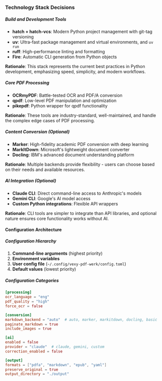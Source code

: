 ### Technology Stack Decisions

##### Build and Development Tools
- **hatch + hatch-vcs**: Modern Python project management with git-tag versioning
- **uv**: Ultra-fast package management and virtual environments, and `uv run` 
- **ruff**: High-performance linting and formatting
- **Fire**: Automatic CLI generation from Python objects

**Rationale**: This stack represents the current best practices in Python development, emphasizing speed, simplicity, and modern workflows.

##### Core PDF Processing
- **OCRmyPDF**: Battle-tested OCR and PDF/A conversion
- **qpdf**: Low-level PDF manipulation and optimization
- **pikepdf**: Python wrapper for qpdf functionality

**Rationale**: These tools are industry-standard, well-maintained, and handle the complex edge cases of PDF processing.

##### Content Conversion (Optional)
- **Marker**: High-fidelity academic PDF conversion with deep learning
- **MarkItDown**: Microsoft's lightweight document converter
- **Docling**: IBM's advanced document understanding platform

**Rationale**: Multiple backends provide flexibility - users can choose based on their needs and available resources.

##### AI Integration (Optional)
- **Claude CLI**: Direct command-line access to Anthropic's models
- **Gemini CLI**: Google's AI model access
- **Custom Python integrations**: Flexible API wrappers

**Rationale**: CLI tools are simpler to integrate than API libraries, and optional nature ensures core functionality works without AI.

#### Configuration Architecture

##### Configuration Hierarchy
1. **Command-line arguments** (highest priority)
2. **Environment variables**
3. **User config file** (`~/.config/vexy-pdf-werk/config.toml`)
4. **Default values** (lowest priority)

##### Configuration Categories
```toml
[processing]
ocr_language = "eng"
pdf_quality = "high"
force_ocr = false

[conversion]
markdown_backend = "auto"  # auto, marker, markitdown, docling, basic
paginate_markdown = true
include_images = true

[ai]
enabled = false
provider = "claude"  # claude, gemini, custom
correction_enabled = false

[output]
formats = ["pdfa", "markdown", "epub", "yaml"]
preserve_original = true
output_directory = "./output"
```
